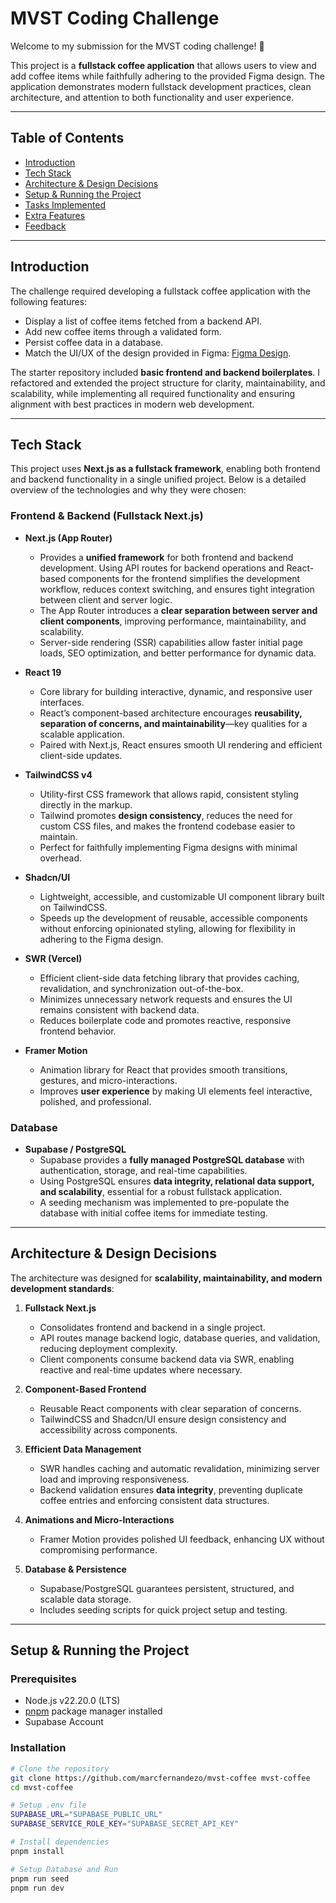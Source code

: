# MVST Coding Challenge

Welcome to my submission for the MVST coding challenge! 🚀  

This project is a **fullstack coffee application** that allows users to view and add coffee items while faithfully adhering to the provided Figma design. The application demonstrates modern fullstack development practices, clean architecture, and attention to both functionality and user experience.

---

## Table of Contents

- [Introduction](#introduction)  
- [Tech Stack](#tech-stack)  
- [Architecture & Design Decisions](#architecture--design-decisions)  
- [Setup & Running the Project](#setup--running-the-project)  
- [Tasks Implemented](#tasks-implemented)  
- [Extra Features](#extra-features)  
- [Feedback](#feedback)  

---

## Introduction

The challenge required developing a fullstack coffee application with the following features:

- Display a list of coffee items fetched from a backend API.  
- Add new coffee items through a validated form.  
- Persist coffee data in a database.  
- Match the UI/UX of the design provided in Figma: [Figma Design](https://www.figma.com/file/C4n0EqxCqKuu6Or4okx7qO/Coding-Challenge-2.0).  

The starter repository included **basic frontend and backend boilerplates**. I refactored and extended the project structure for clarity, maintainability, and scalability, while implementing all required functionality and ensuring alignment with best practices in modern web development.

---

## Tech Stack

This project uses **Next.js as a fullstack framework**, enabling both frontend and backend functionality in a single unified project. Below is a detailed overview of the technologies and why they were chosen:

### Frontend & Backend (Fullstack Next.js)

- **Next.js (App Router)**  
  - Provides a **unified framework** for both frontend and backend development. Using API routes for backend operations and React-based components for the frontend simplifies the development workflow, reduces context switching, and ensures tight integration between client and server logic.  
  - The App Router introduces a **clear separation between server and client components**, improving performance, maintainability, and scalability.  
  - Server-side rendering (SSR) capabilities allow faster initial page loads, SEO optimization, and better performance for dynamic data.

- **React 19**  
  - Core library for building interactive, dynamic, and responsive user interfaces.  
  - React’s component-based architecture encourages **reusability, separation of concerns, and maintainability**—key qualities for a scalable application.  
  - Paired with Next.js, React ensures smooth UI rendering and efficient client-side updates.

- **TailwindCSS v4**  
  - Utility-first CSS framework that allows rapid, consistent styling directly in the markup.  
  - Tailwind promotes **design consistency**, reduces the need for custom CSS files, and makes the frontend codebase easier to maintain.  
  - Perfect for faithfully implementing Figma designs with minimal overhead.  

- **Shadcn/UI**  
  - Lightweight, accessible, and customizable UI component library built on TailwindCSS.  
  - Speeds up the development of reusable, accessible components without enforcing opinionated styling, allowing for flexibility in adhering to the Figma design.

- **SWR (Vercel)**  
  - Efficient client-side data fetching library that provides caching, revalidation, and synchronization out-of-the-box.  
  - Minimizes unnecessary network requests and ensures the UI remains consistent with backend data.  
  - Reduces boilerplate code and promotes reactive, responsive frontend behavior.

- **Framer Motion**  
  - Animation library for React that provides smooth transitions, gestures, and micro-interactions.  
  - Improves **user experience** by making UI elements feel interactive, polished, and professional.

### Database

- **Supabase / PostgreSQL**  
  - Supabase provides a **fully managed PostgreSQL database** with authentication, storage, and real-time capabilities.  
  - Using PostgreSQL ensures **data integrity, relational data support, and scalability**, essential for a robust fullstack application.  
  - A seeding mechanism was implemented to pre-populate the database with initial coffee items for immediate testing.

---

## Architecture & Design Decisions

The architecture was designed for **scalability, maintainability, and modern development standards**:

1. **Fullstack Next.js**  
   - Consolidates frontend and backend in a single project.  
   - API routes manage backend logic, database queries, and validation, reducing deployment complexity.  
   - Client components consume backend data via SWR, enabling reactive and real-time updates where necessary.

2. **Component-Based Frontend**  
   - Reusable React components with clear separation of concerns.  
   - TailwindCSS and Shadcn/UI ensure design consistency and accessibility across components.

3. **Efficient Data Management**  
   - SWR handles caching and automatic revalidation, minimizing server load and improving responsiveness.  
   - Backend validation ensures **data integrity**, preventing duplicate coffee entries and enforcing consistent data structures.

4. **Animations and Micro-Interactions**  
   - Framer Motion provides polished UI feedback, enhancing UX without compromising performance.

5. **Database & Persistence**  
   - Supabase/PostgreSQL guarantees persistent, structured, and scalable data storage.  
   - Includes seeding scripts for quick project setup and testing.

---

## Setup & Running the Project

### Prerequisites

- Node.js v22.20.0 (LTS)
- [pnpm](https://pnpm.io/) package manager installed
- Supabase Account 

### Installation

```bash
# Clone the repository
git clone https://github.com/marcfernandezo/mvst-coffee mvst-coffee
cd mvst-coffee

# Setup .env file
SUPABASE_URL="SUPABASE_PUBLIC_URL"
SUPABASE_SERVICE_ROLE_KEY="SUPABASE_SECRET_API_KEY"

# Install dependencies
pnpm install

# Setup Database and Run
pnpm run seed
pnpm run dev
````